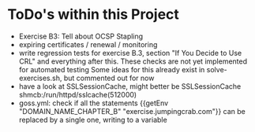 # ToDo's within this Project

   * Exercise B3: Tell about OCSP Stapling
   * expiring certificates / renewal / monitoring
   * write regression tests for exercise B.3, section "If You Decide to Use CRL"
     and everything after this. These checks are not yet implemented for automated testing
     Some ideas for this already exist in solve-exercises.sh, but commented out for now
   * have a look at SSLSessionCache, might better be
     SSLSessionCache         shmcb:/run/httpd/sslcache(512000)
   * goss.yml: check if all the statements
     {{getEnv "DOMAIN_NAME_CHAPTER_B" "exercise.jumpingcrab.com"}}
     can be replaced by a single one, writing to a variable
